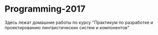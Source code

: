 # Programming-2017

Здесь лежат домашние работы по курсу "Практикум по разработке и проектированию лингвистических систем и компонентов"
